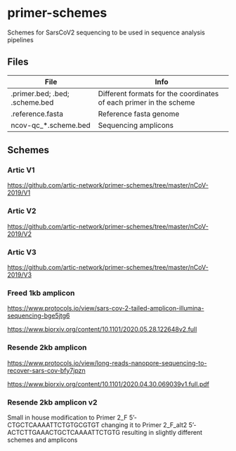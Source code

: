 # primer-schemes
Schemes for SarsCoV2 sequencing to be used in sequence analysis pipelines

## Files

| File | Info |
|-|-|
| .primer.bed; .bed; .scheme.bed | Different formats for the coordinates of each primer in the scheme |
| .reference.fasta | Reference fasta genome |
| ncov-qc_*.scheme.bed | Sequencing amplicons |

## Schemes

### Artic V1
https://github.com/artic-network/primer-schemes/tree/master/nCoV-2019/V1

### Artic V2
https://github.com/artic-network/primer-schemes/tree/master/nCoV-2019/V2

### Artic V3
https://github.com/artic-network/primer-schemes/tree/master/nCoV-2019/V3

### Freed 1kb amplicon
https://www.protocols.io/view/sars-cov-2-tailed-amplicon-illumina-sequencing-bge5jtg6

https://www.biorxiv.org/content/10.1101/2020.05.28.122648v2.full

### Resende 2kb amplicon
https://www.protocols.io/view/long-reads-nanopore-sequencing-to-recover-sars-cov-bfy7jpzn

https://www.biorxiv.org/content/10.1101/2020.04.30.069039v1.full.pdf

### Resende 2kb amplicon v2
Small in house modification to Primer 2_F 5’-CTGCTCAAAATTCTGTGCGTGT changing it to Primer 2_F_alt2 5’-ACTCTTGAAACTGCTCAAAATTCTGTG resulting in slightly different schemes and amplicons
